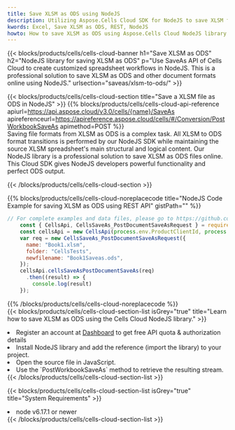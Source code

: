 ```yaml
---
title: Save XLSM as ODS using NodeJS 
description: Utilizing Aspose.Cells Cloud SDK for NodeJS to save XLSM format file as ODS format file. 
kwords: Excel, Save XLSM as ODS, REST, NodeJS
howto: How to save XLSM as ODS using Aspose.Cells Cloud NodeJS library.
---
```



{{< blocks/products/cells/cells-cloud-banner h1="Save XLSM as ODS" h2="NodeJS library for saving XLSM as ODS" p="Use SaveAs API of Cells Cloud to create customized spreadsheet workflows in NodeJS. This is a professional solution to save XLSM as ODS and other document formats online using NodeJS." urlsection="saveas/xlsm-to-ods/" >}}

{{< blocks/products/cells/cells-cloud-section  title="Save a XLSM file as ODS in NodeJS" >}}
{{% blocks/products/cells/cells-cloud-api-reference  apiurl=https://api.aspose.cloud/v3.0/cells/{name}/SaveAs  apireferenceurl=https://apireference.aspose.cloud/cells/#/Conversion/PostWorkbookSaveAs  apimethod=POST %}}
<br/>
Saving file formats from XLSM as ODS is a complex task. All XLSM to ODS format transitions is performed by our NodeJS SDK while maintaining the source XLSM spreadsheet's main structural and logical content. Our NodeJS library is a professional solution to save XLSM as ODS files online. This Cloud SDK gives NodeJS developers powerful functionality and perfect ODS output.

{{< /blocks/products/cells/cells-cloud-section >}}

{{% blocks/products/cells/cells-cloud-noreplacecode title="NodeJS Code Example for saving XLSM as ODS using REST API" gistPath="" %}}
  
```js
// For complete examples and data files, please go to https://github.com/aspose-cells-cloud/aspose-cells-cloud-node/
    const { CellsApi, CellsSaveAs_PostDocumentSaveAsRequest } = require("asposecellscloud");
    const cellsApi = new CellsApi(process.env.ProductClientId, process.env.ProductClientSecret);
    var req = new CellsSaveAs_PostDocumentSaveAsRequest({
      name: "Book1.xlsm",
      folder: "CellsTests",
      newfilename: "Book1Saveas.ods",
    });
    cellsApi.cellsSaveAsPostDocumentSaveAs(req)
      .then((result) => {
        console.log(result)
    });
```
  
{{% /blocks/products/cells/cells-cloud-noreplacecode  %}}
<br/>
{{< blocks/products/cells/cells-cloud-section-list isGrey="true"  title="Learn how to save XLSM as ODS using the Cells Cloud NodeJS library." >}}
<li>Register an account at <a href="https://dashboard.aspose.cloud/">Dashboard</a> to get free API quota & authorization details</li>
<li>Install NodeJS library and add the reference (import the library) to your project.</li>
<li>Open the source file in JavaScript.</li>
<li>Use the `PostWorkbookSaveAs` method to retrieve the resulting stream.</li>
{{< /blocks/products/cells/cells-cloud-section-list >}}

{{< blocks/products/cells/cells-cloud-section-list isGrey="true"  title="System Requirements" >}}
<li>node v6.17.1 or newer</li>
{{< /blocks/products/cells/cells-cloud-section-list >}}
